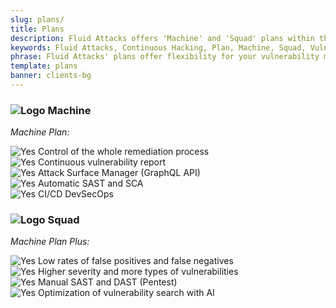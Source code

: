 ```yaml
---
slug: plans/
title: Plans
description: Fluid Attacks offers 'Machine' and 'Squad' plans within the Continuous Hacking service to provide you with flexibility in managing your vulnerabilities.
keywords: Fluid Attacks, Continuous Hacking, Plan, Machine, Squad, Vulnerability, Ethical Hacking, Pentesting
phrase: Fluid Attacks' plans offer flexibility for your vulnerability management program
template: plans
banner: clients-bg
---
```


<div class="sect2">

### ![Logo](https://res.cloudinary.com/fluid-attacks/image/upload/c_scale,w_25/v1619617792/airs/logo-fluid-mobile_cml7pr.webp) Machine

<div class="paragraph">

*Machine Plan:*

![Yes](https://res.cloudinary.com/fluid-attacks/image/upload/v1620226926/airs/icons/yes_xcsf3o.webp)
Control of the whole remediation process<br>
![Yes](https://res.cloudinary.com/fluid-attacks/image/upload/v1620226926/airs/icons/yes_xcsf3o.webp)
Continuous vulnerability report<br>
![Yes](https://res.cloudinary.com/fluid-attacks/image/upload/v1620226926/airs/icons/yes_xcsf3o.webp)
Attack Surface Manager (GraphQL API)<br>
![Yes](https://res.cloudinary.com/fluid-attacks/image/upload/v1620226926/airs/icons/yes_xcsf3o.webp)
Automatic SAST and SCA<br>
![Yes](https://res.cloudinary.com/fluid-attacks/image/upload/v1620226926/airs/icons/yes_xcsf3o.webp)
CI/CD DevSecOps<br>

</div>

</div>

<div class="sect2">

### ![Logo](https://res.cloudinary.com/fluid-attacks/image/upload/c_scale,w_25/v1619617792/airs/logo-fluid-mobile_cml7pr.webp) Squad

<div class="paragraph">

*Machine Plan Plus:*

![Yes](https://res.cloudinary.com/fluid-attacks/image/upload/v1620226926/airs/icons/yes_xcsf3o.webp)
Low rates of false positives and false negatives<br>
![Yes](https://res.cloudinary.com/fluid-attacks/image/upload/v1620226926/airs/icons/yes_xcsf3o.webp)
Higher severity and more types of vulnerabilities<br>
![Yes](https://res.cloudinary.com/fluid-attacks/image/upload/v1620226926/airs/icons/yes_xcsf3o.webp)
Manual SAST and DAST (Pentest)<br>
![Yes](https://res.cloudinary.com/fluid-attacks/image/upload/v1620226926/airs/icons/yes_xcsf3o.webp)
Optimization of vulnerability search with AI<br>

</div>

</div>